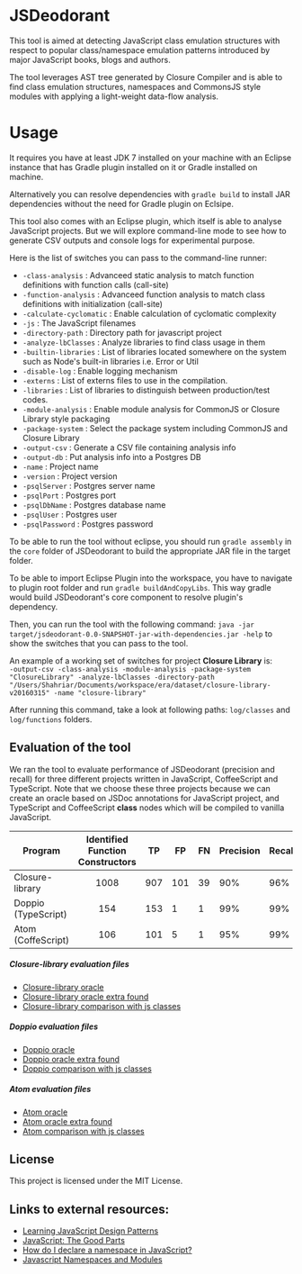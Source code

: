 # JSDeodorant

This tool is aimed at detecting JavaScript class emulation structures with respect to popular class/namespace emulation patterns introduced by major JavaScript books, blogs and authors.

The tool leverages AST tree generated by Closure Compiler and is able to find class emulation structures, namespaces and CommonsJS style modules with applying a light-weight data-flow analysis. 

# Usage
It requires you have at least JDK 7 installed on your machine with an Eclipse instance that has Gradle plugin installed on it or Gradle installed on machine.

Alternatively you can resolve dependencies with `gradle build` to install JAR dependencies without the need for Gradle plugin on Eclsipe.

This tool also comes with an Eclipse plugin, which itself is able to analyse JavaScript projects. But we will explore command-line mode to see how to generate CSV outputs and console logs for experimental purpose.

Here is the list of switches you can pass to the command-line runner:

+ `-class-analysis`             : Advanceed static analysis to match function definitions with function calls (call-site)
+ `-function-analysis`          : Advanceed function analysis to match class definitions with initialization (call-site)
+ `-calculate-cyclomatic`       : Enable calculation of cyclomatic complexity
+ `-js`                         : The JavaScript filenames
+ `-directory-path`       	     : Directory path for javascript project
+ `-analyze-lbClasses`          : Analyze libraries to find class usage in them
+ `-builtin-libraries` 	    	 : List of libraries located somewhere on the system such as Node's built-in libraries i.e. Error or Util
+ `-disable-log`                : Enable logging mechanism
+ `-externs`          		    	 : List of externs files to use in the compilation.
+ `-libraries`                  : List of libraries to distinguish between production/test codes.
+ `-module-analysis`            : Enable module analysis for CommonJS or Closure Library style packaging
+ `-package-system`             : Select the package system including CommonJS and Closure Library
+ `-output-csv`                 : Generate a CSV file containing analysis info
+ `-output-db`                  : Put analysis info into a Postgres DB
+ `-name`                       : Project name
+ `-version`                    : Project version
+ `-psqlServer`                 : Postgres server name
+ `-psqlPort`                   : Postgres port
+ `-psqlDbName`                 : Postgres database name
+ `-psqlUser`                   : Postgres user
+ `-psqlPassword`               : Postgres password

To be able to run the tool without eclipse, you should run `gradle assembly` in the `core` folder of JSDeodorant to build the appropriate JAR file in the target folder.

To be able to import Eclipse Plugin into the workspace, you have to navigate to plugin root folder and run `gradle buildAndCopyLibs`. This way gradle would build JSDeodorant's core component to resolve plugin's dependency.

Then, you can run the tool with the following command:
`java -jar target/jsdeodorant-0.0-SNAPSHOT-jar-with-dependencies.jar -help` to show the switches that you can pass to the tool.

An example of a working set of switches for project **Closure Library** is:
<br />
`
-output-csv -class-analysis -module-analysis -package-system "ClosureLibrary" -analyze-lbClasses
-directory-path "/Users/Shahriar/Documents/workspace/era/dataset/closure-library-v20160315"
-name "closure-library"
`

After running this command, take a look at following paths: `log/classes` and `log/functions` folders.

## Evaluation of the tool
We ran the tool to evaluate performance of JSDeodorant (precision and recall) for three different projects written in JavaScript, CoffeeScript and TypeScript. Note that we choose these three projects because we can create an oracle based on JSDoc annotations for JavaScript project, and TypeScript and CoffeeScript **class** nodes which will be compiled to vanilla JavaScript.

| Program        | Identified Function Constructors           | TP  | FP  | FN | Precision | Recall |
| -------------- |:------------------------------------------:| :--:| --- | --- | --------- | ------ |
| Closure-library| 1008 | 907 | 101 | 39 | 90% | 96% |
| Doppio (TypeScript)     | 154      |   153 | 1 | 1 | 99% | 99% |
| Atom (CoffeScript) | 106      |    101 | 5 | 1 | 95% | 99% |

##### Closure-library evaluation files
* [Closure-library oracle](http://htmlpreview.github.io/?https://raw.githubusercontent.com/sshishe/era/master/evaluation/closure-oracle.htm?token=AC-lR7x0nQRKO5RGE-3ZCJg1NpQwWizHks5Xh75owA%3D%3D)
* [Closure-library oracle extra found](http://htmlpreview.github.io/?https://raw.githubusercontent.com/sshishe/era/master/evaluation/closure-extras.htm?token=AC-lR6rmuQkcXUe5WY-Z7g41ng6M1mYsks5Xh762wA%3D%3D)
* [Closure-library comparison with js classes](http://htmlpreview.github.io/?https://raw.githubusercontent.com/sshishe/era/master/evaluation/closure-comparison.htm?token=AC-lR6BQV01nOvs5H3peb-PEywIcazdXks5Xh77XwA%3D%3D)

##### Doppio evaluation files
* [Doppio oracle](http://htmlpreview.github.io/?https://raw.githubusercontent.com/sshishe/era/master/evaluation/doppio-oracle.htm?token=AC-lR1XWUhlhnAVOWvhiHPPkkbvGRereks5Xh78EwA%3D%3D)
* [Doppio oracle extra found](http://htmlpreview.github.io/?https://raw.githubusercontent.com/sshishe/era/master/evaluation/doppio-extras.htm?token=AC-lRxmUv2X4ZPwDGh7HWn5hK_r7QRpdks5Xh78kwA%3D%3D)
* [Doppio comparison with js classes](http://htmlpreview.github.io/?https://raw.githubusercontent.com/sshishe/era/master/evaluation/doppio-comparison.htm?token=AC-lRyR2uEmgXPNryvXNBXkDKlYuHQbEks5Xh79IwA%3D%3D)

##### Atom evaluation files
* [Atom oracle](http://htmlpreview.github.io/?https://raw.githubusercontent.com/sshishe/era/master/evaluation/atom-oracle.htm?token=AC-lR_pKk5bz4KASJ1Cdwq8Q0bLLwDcBks5Xh79kwA%3D%3D)
* [Atom oracle extra found](http://htmlpreview.github.io/?https://raw.githubusercontent.com/sshishe/era/master/evaluation/atom-extra.htm?token=AC-lRz7TLoPe_ij3dzLiGhP-VfTOUzUVks5Xh798wA%3D%3D)
* [Atom comparison with js classes](http://htmlpreview.github.io/?https://raw.githubusercontent.com/sshishe/era/master/evaluation/atom-comparison.htm?token=AC-lR9-Xwso8m0ZbJdF5FO-8k_Wdi7LEks5Xh7-UwA%3D%3D)



## License
This project is licensed under the MIT License.

## Links to external resources:
* [Learning JavaScript Design Patterns][1]
* [JavaScript: The Good Parts][2]
* [How do I declare a namespace in JavaScript?][3]
* [Javascript Namespaces and Modules][4]

[1]: http://shop.oreilly.com/product/0636920025832.do
[2]: http://shop.oreilly.com/product/9780596517748.do
[3]: http://stackoverflow.com/questions/881515/how-do-i-declare-a-namespace-in-javascript.
[4]: https://www.kenneth-truyers.net/2013/04/27/javascript-namespaces-and-modules/
